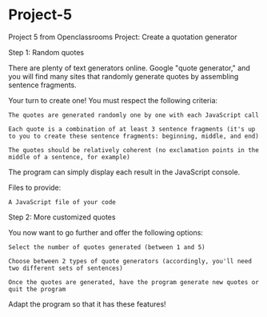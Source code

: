 # Project-5
Project 5 from Openclassrooms
Project: Create a quotation generator

Step 1: Random quotes

There are plenty of text generators online. Google "quote generator," and you will find many sites that randomly generate quotes by assembling sentence fragments.

Your turn to create one! You must respect the following criteria:

    The quotes are generated randomly one by one with each JavaScript call

    Each quote is a combination of at least 3 sentence fragments (it's up to you to create these sentence fragments: beginning, middle, and end)

    The quotes should be relatively coherent (no exclamation points in the middle of a sentence, for example)

The program can simply display each result in the JavaScript console.

Files to provide:

    A JavaScript file of your code

Step 2: More customized quotes

You now want to go further and offer the following options:

    Select the number of quotes generated (between 1 and 5)

    Choose between 2 types of quote generators (accordingly, you'll need two different sets of sentences)

    Once the quotes are generated, have the program generate new quotes or quit the program

Adapt the program so that it has these features!
